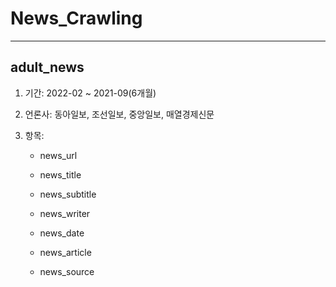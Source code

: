 # News_Crawling

---

## adult_news

1. 기간:  2022-02 ~ 2021-09(6개월)
2. 언론사: 동아일보, 조선일보, 중앙일보, 매열경제신문
3. 항목: 

   - news_url

   - news_title

   - news_subtitle

   - news_writer

   - news_date

   - news_article

   - news_source

